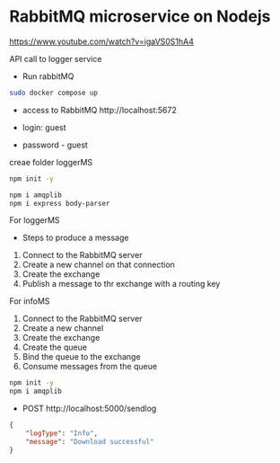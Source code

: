 # RabbitMQ microservice on Nodejs
https://www.youtube.com/watch?v=igaVS0S1hA4 

API call to logger service 

- Run rabbitMQ 
```bash
sudo docker compose up
```
- access to RabbitMQ
http://localhost:5672

- login: guest
- password - guest


creae folder loggerMS
```bash
npm init -y

npm i amqplib
npm i express body-parser
```

For loggerMS
- Steps to produce a message
1. Connect to the RabbitMQ server
2. Create a new channel on that connection
3. Create the exchange
4. Publish a message to thr exchange with a routing key 

For infoMS
1. Connect to the RabbitMQ server
2. Create a new channel
3. Create the exchange
4. Create the queue
5. Bind the queue to the exchange
6. Consume messages from the queue 

```bash
npm init -y
npm i amqplib 

``` 

- POST http://localhost:5000/sendlog 

```json
{
    "logType": "Info",
    "message": "Download successful"
}
```